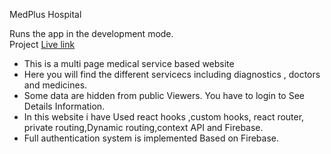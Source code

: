 MedPlus Hospital




Runs the app in the development mode.\
Project [Live link](https://hungry-kilby-e018be.netlify.app/)

- This is a multi page medical service based website
- Here you will find the different servicecs including diagnostics , doctors and medicines.
- Some data are hidden from public Viewers. You have to login to See Details Information.
- In this website i have Used react hooks ,custom hooks, react router, private routing,Dynamic routing,context API and Firebase.
- Full authentication system is implemented Based on Firebase.